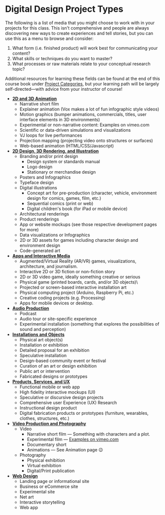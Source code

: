 # Digital Design Project Types

The following is a list of media that you might choose to work with in your projects for this class. This isn't comprehensive and people are always discovering new ways to create experiences and tell stories, but you can use this as a menu to browse and consider:

1. What form \(i.e. finished product\) will work best for communicating your content?
2. What skills or techniques do you want to master?
3. What processes or raw materials relate to your conceptual research topic?

Additional resources for learning these fields can be found at the end of this course book under [Project Categories](/project-categories.md), but your learning path will be largely self-directed—with advice from your instructor of course!

* **[2D and 3D Animation](https://dmd-program.github.io/art-design-course-resources/animation.html)**
    * Narrative short film
    * Explainer animation \(Vox makes a lot of fun infographic style videos\)
    * Motion graphics (bumper animations, commercials, titles, user interface elements in 3D environments)
    * Experimental or non-narrative content: Examples on vimeo.com
    * Scientific or data-driven simulations and visualizations
    * VJ loops for live performances
    * Projection mapping \(projecting video onto structures or surfaces\)
    * Web-based animation \(HTML/CSS/Javascript\)
* **[2D Design, 3D Rendering, and Illustration](https://dmd-program.github.io/art-design-course-resources/illustration-and-2d.html)**
    * Branding and/or print design
        * Design system or standards manual
        * Logo design
        * Stationary or merchandise design
    * Posters and Infographics
    * Typeface design
    * Digital illustrations
        * Concept art for pre-production \(character, vehicle, environment design for comics, games, film, etc.\)
        * Sequential comics \(print or web\)
        * Digital children's book (for iPad or mobile device)
    * Architectural renderings
    * Product renderings
    * App or website mockups \(see those respective development pages for more\)
    * Data visualizations or Infographics
    * 2D or 3D assets for games including character design and environment design
    * Code-generated art
* **[Apps and Interactive Media](https://dmd-program.github.io/art-design-course-resources/apps-and-interactive.html)**
    * Augmented/Virtual Reality (AR/VR) games, visualizations, architecture, and journalism.
    * Interactive 2D or 3D fiction or non-fiction story
    * 2D or 3D video game, ideally something creative or serious
    * Physical game \(printed boards, cards, and/or 3D objects)\
    * Projected or screen-based interactive installation art
    * Physical computing project (Arduino, Raspberry Pi, etc.)
    * Creative coding projects \(e.g. Processing\)
    * Apps for mobile devices or desktop. 
* **[Audio Production](https://dmd-program.github.io/art-design-course-resources/audio.html)**
    * Podcast
    * Audio tour or site-specific experience
    * Experimental installation (something that explores the possibilities of sound and perception)
* **[Installations and Objects](https://dmd-program.github.io/art-design-course-resources/installations-and-objects.html)**
    * Physical art object(s)
    * Installation or exhibition
    * Detailed proposal for an exhibition 
    * Speculative installation
    * Design-based community event or festival
    * Curation of an art or design exhibition
    * Public art or intervention 
    * Fabricated designs or prototypes
* **[Products, Services, and UX](https://dmd-program.github.io/art-design-course-resources/products-services-ux.html)**
  * Functional mobile or web app
  * High fidelity interactive mockups \(UI\)
  * Speculative or discursive design projects
  * Comprehensive user Experience \(UX\) Research
  * Instructional design product
  * Digital fabrication products or prototypes \(furniture, wearables, clothes, structures, etc.\) 
* **[Video Production and Photography](https://dmd-program.github.io/art-design-course-resources/video-and-photo.html)**
    * Video
      * Narrative short film — Something with characters and a plot.
      * Experimental film —  [Examples on vimeo.com](https://vimeo.com/categories/experimental)
      * Documentary short
      * Animations — See Animation page 😉
    * Photography
      * Physical exhibition
      * Virtual exhibition 
      * Digital/Print publication
* **[Web Design](https://dmd-program.github.io/art-design-course-resources/web-design.html)**
    - Landing page or informational site
    - Business or eCommerce site
    - Experimental site
    - Net art
    - Interactive storytelling
    - Web app



